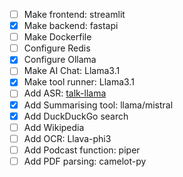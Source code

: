 - [ ] Make frontend: streamlit  
- [x] Make backend: fastapi  
- [ ] Make Dockerfile  
- [ ] Configure Redis  
- [x] Configure Ollama  
- [ ] Make AI Chat: Llama3.1  
- [x] Make tool runner: Llama3.1
- [ ] Add ASR: [talk-llama](https://github.com/ggerganov/whisper.cpp/blob/master/examples/talk-llama/README.md)  
- [x] Add Summarising tool: llama/mistral 
- [x] Add DuckDuckGo search
- [ ] Add Wikipedia 
- [ ] Add OCR: Llava-phi3  
- [ ] Add Podcast function: piper  
- [ ] Add PDF parsing: camelot-py  